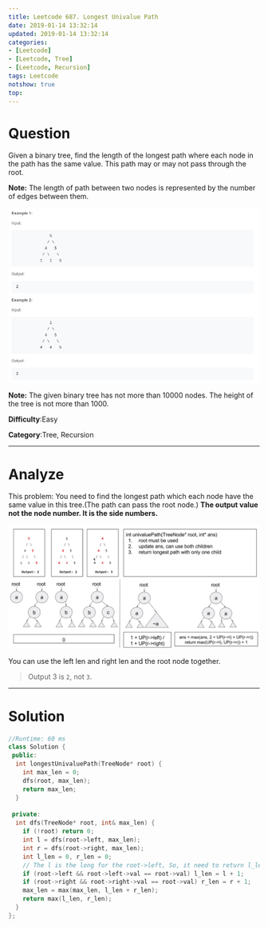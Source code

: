 ```yaml
---
title: Leetcode 687. Longest Univalue Path
date: 2019-01-14 13:32:14
updated: 2019-01-14 13:32:14
categories: 
- [Leetcode]
- [Leetcode, Tree]
- [Leetcode, Recursion]
tags: Leetcode
notshow: true
top:
---
```


# Question

Given a binary tree, find the length of the longest path where each node in the path has the same value. This path may or may not pass through the root.

**Note:**  The length of path between two nodes is represented by the number of edges between them.

![](/images/in-post/2019-01-14-Leetcode-687-Longest-Univalue-Path/2019-01-14-14-04-36.png)

**Note:**  The given binary tree has not more than 10000 nodes. The height of the tree is not more than 1000.

**Difficulty**:Easy

**Category**:Tree, Recursion

<!-- more -->

------------

# Analyze

This problem: You need to find the longest path which each node have the same value in this tree.(The path can pass the root node.) **The output value not the node number. It is the side numbers.**

![](/images/in-post/2019-01-14-Leetcode-687-Longest-Univalue-Path/2019-01-14-14-09-28.png)

You can use the left len and right len and the root node together.

> Output 3 is `2`, not `3`.
 
------------

# Solution

```cpp
//Runtime: 60 ms
class Solution {
 public:
  int longestUnivaluePath(TreeNode* root) {
    int max_len = 0;
    dfs(root, max_len);
    return max_len;
  }

 private:
  int dfs(TreeNode* root, int& max_len) {
    if (!root) return 0;
    int l = dfs(root->left, max_len);
    int r = dfs(root->right, max_len);
    int l_len = 0, r_len = 0;
    // The l is the long for the root->left, So, it need to return l_len
    if (root->left && root->left->val == root->val) l_len = l + 1;
    if (root->right && root->right->val == root->val) r_len = r + 1;
    max_len = max(max_len, l_len + r_len);
    return max(l_len, r_len);
  }
};
```


